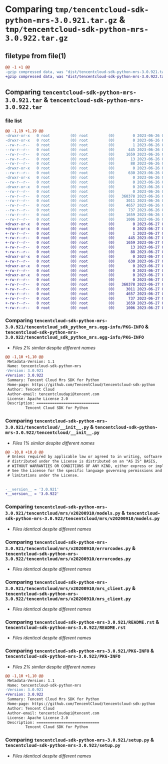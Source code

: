 # Comparing `tmp/tencentcloud-sdk-python-mrs-3.0.921.tar.gz` & `tmp/tencentcloud-sdk-python-mrs-3.0.922.tar.gz`

## filetype from file(1)

```diff
@@ -1 +1 @@
-gzip compressed data, was "dist/tencentcloud-sdk-python-mrs-3.0.921.tar", last modified: Mon Jun 26 00:28:53 2023, max compression
+gzip compressed data, was "dist/tencentcloud-sdk-python-mrs-3.0.922.tar", last modified: Tue Jun 27 00:29:13 2023, max compression
```

## Comparing `tencentcloud-sdk-python-mrs-3.0.921.tar` & `tencentcloud-sdk-python-mrs-3.0.922.tar`

### file list

```diff
@@ -1,19 +1,19 @@
-drwxr-xr-x   0 root         (0) root         (0)        0 2023-06-26 00:28:53.000000 tencentcloud-sdk-python-mrs-3.0.921/
-drwxr-xr-x   0 root         (0) root         (0)        0 2023-06-26 00:28:53.000000 tencentcloud-sdk-python-mrs-3.0.921/tencentcloud_sdk_python_mrs.egg-info/
--rw-r--r--   0 root         (0) root         (0)        1 2023-06-26 00:28:53.000000 tencentcloud-sdk-python-mrs-3.0.921/tencentcloud_sdk_python_mrs.egg-info/dependency_links.txt
--rw-r--r--   0 root         (0) root         (0)      445 2023-06-26 00:28:53.000000 tencentcloud-sdk-python-mrs-3.0.921/tencentcloud_sdk_python_mrs.egg-info/SOURCES.txt
--rw-r--r--   0 root         (0) root         (0)     1659 2023-06-26 00:28:53.000000 tencentcloud-sdk-python-mrs-3.0.921/tencentcloud_sdk_python_mrs.egg-info/PKG-INFO
--rw-r--r--   0 root         (0) root         (0)       13 2023-06-26 00:28:53.000000 tencentcloud-sdk-python-mrs-3.0.921/tencentcloud_sdk_python_mrs.egg-info/top_level.txt
--rw-r--r--   0 root         (0) root         (0)       88 2023-06-26 00:28:53.000000 tencentcloud-sdk-python-mrs-3.0.921/setup.cfg
-drwxr-xr-x   0 root         (0) root         (0)        0 2023-06-26 00:28:53.000000 tencentcloud-sdk-python-mrs-3.0.921/tencentcloud/
--rw-r--r--   0 root         (0) root         (0)      630 2023-06-26 00:28:53.000000 tencentcloud-sdk-python-mrs-3.0.921/tencentcloud/__init__.py
-drwxr-xr-x   0 root         (0) root         (0)        0 2023-06-26 00:28:53.000000 tencentcloud-sdk-python-mrs-3.0.921/tencentcloud/mrs/
--rw-r--r--   0 root         (0) root         (0)        0 2023-06-26 00:28:53.000000 tencentcloud-sdk-python-mrs-3.0.921/tencentcloud/mrs/__init__.py
-drwxr-xr-x   0 root         (0) root         (0)        0 2023-06-26 00:28:53.000000 tencentcloud-sdk-python-mrs-3.0.921/tencentcloud/mrs/v20200910/
--rw-r--r--   0 root         (0) root         (0)        0 2023-06-26 00:28:53.000000 tencentcloud-sdk-python-mrs-3.0.921/tencentcloud/mrs/v20200910/__init__.py
--rw-r--r--   0 root         (0) root         (0)   360378 2023-06-26 00:28:53.000000 tencentcloud-sdk-python-mrs-3.0.921/tencentcloud/mrs/v20200910/models.py
--rw-r--r--   0 root         (0) root         (0)     3011 2023-06-26 00:28:53.000000 tencentcloud-sdk-python-mrs-3.0.921/tencentcloud/mrs/v20200910/errorcodes.py
--rw-r--r--   0 root         (0) root         (0)     4657 2023-06-26 00:28:53.000000 tencentcloud-sdk-python-mrs-3.0.921/tencentcloud/mrs/v20200910/mrs_client.py
--rw-r--r--   0 root         (0) root         (0)      737 2023-06-26 00:28:53.000000 tencentcloud-sdk-python-mrs-3.0.921/README.rst
--rw-r--r--   0 root         (0) root         (0)     1659 2023-06-26 00:28:53.000000 tencentcloud-sdk-python-mrs-3.0.921/PKG-INFO
--rw-r--r--   0 root         (0) root         (0)     1006 2023-06-26 00:28:53.000000 tencentcloud-sdk-python-mrs-3.0.921/setup.py
+drwxr-xr-x   0 root         (0) root         (0)        0 2023-06-27 00:29:13.000000 tencentcloud-sdk-python-mrs-3.0.922/
+drwxr-xr-x   0 root         (0) root         (0)        0 2023-06-27 00:29:13.000000 tencentcloud-sdk-python-mrs-3.0.922/tencentcloud_sdk_python_mrs.egg-info/
+-rw-r--r--   0 root         (0) root         (0)        1 2023-06-27 00:29:13.000000 tencentcloud-sdk-python-mrs-3.0.922/tencentcloud_sdk_python_mrs.egg-info/dependency_links.txt
+-rw-r--r--   0 root         (0) root         (0)      445 2023-06-27 00:29:13.000000 tencentcloud-sdk-python-mrs-3.0.922/tencentcloud_sdk_python_mrs.egg-info/SOURCES.txt
+-rw-r--r--   0 root         (0) root         (0)     1659 2023-06-27 00:29:13.000000 tencentcloud-sdk-python-mrs-3.0.922/tencentcloud_sdk_python_mrs.egg-info/PKG-INFO
+-rw-r--r--   0 root         (0) root         (0)       13 2023-06-27 00:29:13.000000 tencentcloud-sdk-python-mrs-3.0.922/tencentcloud_sdk_python_mrs.egg-info/top_level.txt
+-rw-r--r--   0 root         (0) root         (0)       88 2023-06-27 00:29:13.000000 tencentcloud-sdk-python-mrs-3.0.922/setup.cfg
+drwxr-xr-x   0 root         (0) root         (0)        0 2023-06-27 00:29:13.000000 tencentcloud-sdk-python-mrs-3.0.922/tencentcloud/
+-rw-r--r--   0 root         (0) root         (0)      630 2023-06-27 00:29:13.000000 tencentcloud-sdk-python-mrs-3.0.922/tencentcloud/__init__.py
+drwxr-xr-x   0 root         (0) root         (0)        0 2023-06-27 00:29:13.000000 tencentcloud-sdk-python-mrs-3.0.922/tencentcloud/mrs/
+-rw-r--r--   0 root         (0) root         (0)        0 2023-06-27 00:29:13.000000 tencentcloud-sdk-python-mrs-3.0.922/tencentcloud/mrs/__init__.py
+drwxr-xr-x   0 root         (0) root         (0)        0 2023-06-27 00:29:13.000000 tencentcloud-sdk-python-mrs-3.0.922/tencentcloud/mrs/v20200910/
+-rw-r--r--   0 root         (0) root         (0)        0 2023-06-27 00:29:13.000000 tencentcloud-sdk-python-mrs-3.0.922/tencentcloud/mrs/v20200910/__init__.py
+-rw-r--r--   0 root         (0) root         (0)   360378 2023-06-27 00:29:13.000000 tencentcloud-sdk-python-mrs-3.0.922/tencentcloud/mrs/v20200910/models.py
+-rw-r--r--   0 root         (0) root         (0)     3011 2023-06-27 00:29:13.000000 tencentcloud-sdk-python-mrs-3.0.922/tencentcloud/mrs/v20200910/errorcodes.py
+-rw-r--r--   0 root         (0) root         (0)     4657 2023-06-27 00:29:13.000000 tencentcloud-sdk-python-mrs-3.0.922/tencentcloud/mrs/v20200910/mrs_client.py
+-rw-r--r--   0 root         (0) root         (0)      737 2023-06-27 00:29:13.000000 tencentcloud-sdk-python-mrs-3.0.922/README.rst
+-rw-r--r--   0 root         (0) root         (0)     1659 2023-06-27 00:29:13.000000 tencentcloud-sdk-python-mrs-3.0.922/PKG-INFO
+-rw-r--r--   0 root         (0) root         (0)     1006 2023-06-27 00:29:13.000000 tencentcloud-sdk-python-mrs-3.0.922/setup.py
```

### Comparing `tencentcloud-sdk-python-mrs-3.0.921/tencentcloud_sdk_python_mrs.egg-info/PKG-INFO` & `tencentcloud-sdk-python-mrs-3.0.922/tencentcloud_sdk_python_mrs.egg-info/PKG-INFO`

 * *Files 2% similar despite different names*

```diff
@@ -1,10 +1,10 @@
 Metadata-Version: 1.1
 Name: tencentcloud-sdk-python-mrs
-Version: 3.0.921
+Version: 3.0.922
 Summary: Tencent Cloud Mrs SDK for Python
 Home-page: https://github.com/TencentCloud/tencentcloud-sdk-python
 Author: Tencent Cloud
 Author-email: tencentcloudapi@tencent.com
 License: Apache License 2.0
 Description: ============================
         Tencent Cloud SDK for Python
```

### Comparing `tencentcloud-sdk-python-mrs-3.0.921/tencentcloud/__init__.py` & `tencentcloud-sdk-python-mrs-3.0.922/tencentcloud/__init__.py`

 * *Files 1% similar despite different names*

```diff
@@ -10,8 +10,8 @@
 # Unless required by applicable law or agreed to in writing, software
 # distributed under the License is distributed on an "AS IS" BASIS,
 # WITHOUT WARRANTIES OR CONDITIONS OF ANY KIND, either express or implied.
 # See the License for the specific language governing permissions and
 # limitations under the License.
 
 
-__version__ = '3.0.921'
+__version__ = '3.0.922'
```

### Comparing `tencentcloud-sdk-python-mrs-3.0.921/tencentcloud/mrs/v20200910/models.py` & `tencentcloud-sdk-python-mrs-3.0.922/tencentcloud/mrs/v20200910/models.py`

 * *Files identical despite different names*

### Comparing `tencentcloud-sdk-python-mrs-3.0.921/tencentcloud/mrs/v20200910/errorcodes.py` & `tencentcloud-sdk-python-mrs-3.0.922/tencentcloud/mrs/v20200910/errorcodes.py`

 * *Files identical despite different names*

### Comparing `tencentcloud-sdk-python-mrs-3.0.921/tencentcloud/mrs/v20200910/mrs_client.py` & `tencentcloud-sdk-python-mrs-3.0.922/tencentcloud/mrs/v20200910/mrs_client.py`

 * *Files identical despite different names*

### Comparing `tencentcloud-sdk-python-mrs-3.0.921/README.rst` & `tencentcloud-sdk-python-mrs-3.0.922/README.rst`

 * *Files identical despite different names*

### Comparing `tencentcloud-sdk-python-mrs-3.0.921/PKG-INFO` & `tencentcloud-sdk-python-mrs-3.0.922/PKG-INFO`

 * *Files 2% similar despite different names*

```diff
@@ -1,10 +1,10 @@
 Metadata-Version: 1.1
 Name: tencentcloud-sdk-python-mrs
-Version: 3.0.921
+Version: 3.0.922
 Summary: Tencent Cloud Mrs SDK for Python
 Home-page: https://github.com/TencentCloud/tencentcloud-sdk-python
 Author: Tencent Cloud
 Author-email: tencentcloudapi@tencent.com
 License: Apache License 2.0
 Description: ============================
         Tencent Cloud SDK for Python
```

### Comparing `tencentcloud-sdk-python-mrs-3.0.921/setup.py` & `tencentcloud-sdk-python-mrs-3.0.922/setup.py`

 * *Files identical despite different names*

